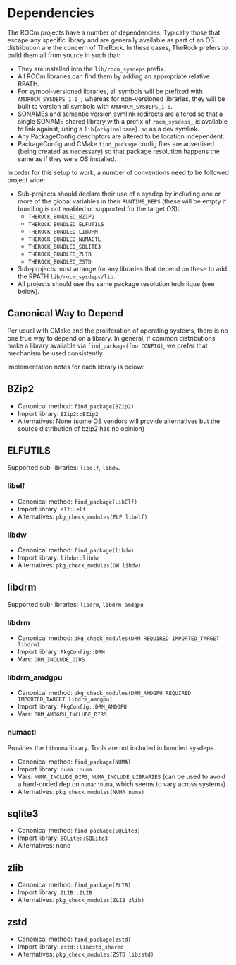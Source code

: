 # Dependencies

The ROCm projects have a number of dependencies. Typically those that escape
any specific library and are generally available as part of an OS distribution
are the concern of TheRock. In these cases, TheRock prefers to build them
all from source in such that:

- They are installed into the `lib/rocm_sysdeps` prefix.
- All ROCm libraries can find them by adding an appropriate relative RPATH.
- For symbol-versioned libraries, all symbols will be prefixed with
  `AMDROCM_SYSDEPS_1.0_`; whereas for non-versioned libraries, they will be
  built to version all symbols with `AMDROCM_SYSDEPS_1.0`.
- SONAMEs and semantic version symlink redirects are altered so that a single
  SONAME shared library with a prefix of `rocm_sysdeps_` is available to
  link against, using a `lib{originalname}.so` as a dev symlink.
- Any PackageConfig descriptors are altered to be location independent.
- PackageConfig and CMake `find_package` config files are advertised (being
  created as necessary) so that package resolution happens the same as if
  they were OS installed.

In order for this setup to work, a number of conventions need to be followed
project wide:

- Sub-projects should declare their use of a sysdep by including one or more of
  the global variables in their `RUNTIME_DEPS` (these will be empty if
  bundling is not enabled or supported for the target OS):
  - `THEROCK_BUNDLED_BZIP2`
  - `THEROCK_BUNDLED_ELFUTILS`
  - `THEROCK_BUNDLED_LIBDRM`
  - `THEROCK_BUNDLED_NUMACTL`
  - `THEROCK_BUNDLED_SQLITE3`
  - `THEROCK_BUNDLED_ZLIB`
  - `THEROCK_BUNDLED_ZSTD`
- Sub-projects must arrange for any libraries that depend on these to add the
  RPATH `lib/rocm_sysdeps/lib`.
- All projects should use the same package resolution technique (see below).

## Canonical Way to Depend

Per usual with CMake and the proliferation of operating systems, there is no
one true way to depend on a library. In general, if common distributions make
a library available via `find_package(foo CONFIG)`, we prefer that mechanism
be used consistently.

Implementation notes for each library is below:

## BZip2

- Canonical method: `find_package(BZip2)`
- Import library: `BZip2::BZip2`
- Alternatives: None (some OS vendors will provide alternatives but the source
  distribution of bzip2 has no opinion)

## ELFUTILS

Supported sub-libraries: `libelf`, `libdw`.

### libelf

- Canonical method: `find_package(LibElf)`
- Import library: `elf::elf`
- Alternatives: `pkg_check_modules(ELF libelf)`

### libdw

- Canonical method: `find_package(libdw)`
- Import library: `libdw::libdw`
- Alternatives: `pkg_check_modules(DW libdw)`

## libdrm

Supported sub-libraries: `libdrm`, `libdrm_amdgpu`

### libdrm

- Canonical method: `pkg_check_modules(DRM REQUIRED IMPORTED_TARGET libdrm)`
- Import library: `PkgConfig::DRM`
- Vars: `DRM_INCLUDE_DIRS`

### libdrm_amdgpu

- Canonical method: `pkg_check_modules(DRM_AMDGPU REQUIRED IMPORTED_TARGET libdrm_amdgpu)`
- Import library: `PkgConfig::DRM_AMDGPU`
- Vars: `DRM_AMDGPU_INCLUDE_DIRS`

### numactl

Provides the `libnuma` library. Tools are not included in bundled sysdeps.

- Canonical method: `find_package(NUMA)`
- Import library: `numa::numa`
- Vars: `NUMA_INCLUDE_DIRS`, `NUMA_INCLUDE_LIBRARIES` (can be used to avoid
  a hard-coded dep on `numa::numa`, which seems to vary across systems)
- Alternatives: `pkg_check_modules(NUMA numa)`

## sqlite3

- Canonical method: `find_package(SQLite3)`
- Import library: `SQLite::SQLite3`
- Alternatives: none

## zlib

- Canonical method: `find_package(ZLIB)`
- Import library: `ZLIB::ZLIB`
- Alternatives: `pkg_check_modules(ZLIB zlib)`

## zstd

- Canonical method: `find_package(zstd)`
- Import library: `zstd::libzstd_shared`
- Alternatives: `pkg_check_modules(ZSTD libzstd)`
